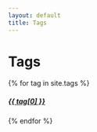 ```yaml
---
layout: default
title: Tags
---
```


<div class="page-content wc-container tags">
	<h1 class="header">Tags</h1>
	<div class="card-deck">
		{% for tag in site.tags %}
		<a href="{{ '/tag/' | append:tag[0] | relative_url }}">
			<div class="card text-center">
				<div class="card-body">
					<i class="fas fa-tag"></i>
					<h5 class="card-title">{{ tag[0] }}</h5>
				</div>
			</div>
		</a>
		{% endfor %}
	</div>
</div>
